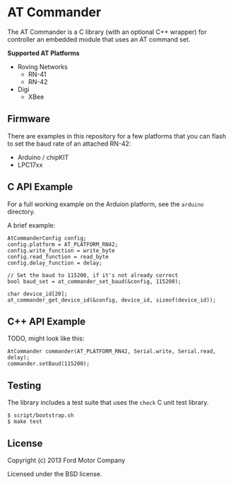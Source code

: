 AT Commander
============

The AT Commander is a C library (with an optional C++ wrapper) for controller an
embedded module that uses an AT command set.

**Supported AT Platforms**

* Roving Networks
    * RN-41
    * RN-42
* Digi
    * XBee

## Firmware

There are examples in this repository for a few platforms that you can flash to
set the baud rate of an attached RN-42:

* Arduino / chipKIT
* LPC17xx

## C API Example


For a full working example on the Arduion platform, see the `arduino` directory.

A brief example:

    AtCommanderConfig config;
    config.platform = AT_PLATFORM_RN42;
    config.write_function = write_byte
    config.read_function = read_byte
    config.delay_function = delay;

    // Set the baud to 115200, if it's not already correct
    bool baud_set = at_commander_set_baud(&config, 115200);

    char device_id[20];
    at_commander_get_device_id(&config, device_id, sizeof(device_id));

## C++ API Example

TODO, might look like this:

    AtCommander commander(AT_PLATFORM_RN42, Serial.write, Serial.read, delay);
    commander.setBaud(115200);

## Testing

The library includes a test suite that uses the `check` C unit test library.

    $ script/bootstrap.sh
    $ make test

## License

Copyright (c) 2013 Ford Motor Company

Licensed under the BSD license.
